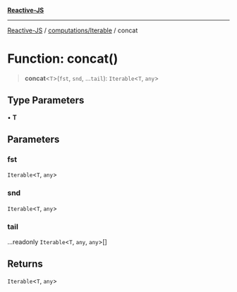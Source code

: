 [**Reactive-JS**](../../../README.md)

***

[Reactive-JS](../../../README.md) / [computations/Iterable](../README.md) / concat

# Function: concat()

> **concat**\<`T`\>(`fst`, `snd`, ...`tail`): `Iterable`\<`T`, `any`\>

## Type Parameters

• **T**

## Parameters

### fst

`Iterable`\<`T`, `any`\>

### snd

`Iterable`\<`T`, `any`\>

### tail

...readonly `Iterable`\<`T`, `any`, `any`\>[]

## Returns

`Iterable`\<`T`, `any`\>
